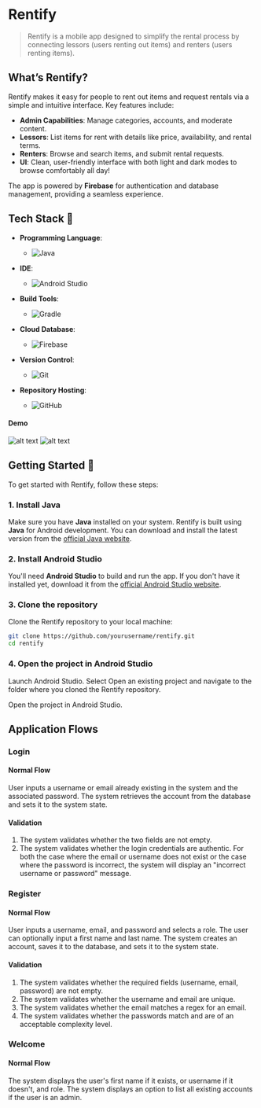# Rentify
> Rentify is a mobile app designed to simplify the rental process by connecting lessors (users renting out items) and renters (users renting items). 

## What’s Rentify?

Rentify makes it easy for people to rent out items and request rentals via a simple and intuitive interface. Key features include:

- **Admin Capabilities**: Manage categories, accounts, and moderate content.
- **Lessors**: List items for rent with details like price, availability, and rental terms.
- **Renters**: Browse and search items, and submit rental requests.
- **UI**: Clean, user-friendly interface with both light and dark modes to browse comfortably all day!

The app is powered by **Firebase** for authentication and database management, providing a seamless experience.

## Tech Stack 🔧
- **Programming Language**: 
  - ![Java](https://img.shields.io/badge/Java-%23007396.svg?logo=java&logoColor=white)
  
- **IDE**: 
  - ![Android Studio](https://img.shields.io/badge/Android%20Studio-%2303B2F2.svg?logo=android&logoColor=white)

- **Build Tools**: 
  - ![Gradle](https://img.shields.io/badge/Gradle-%23000000.svg?logo=gradle&logoColor=white)
  
- **Cloud Database**: 
  - ![Firebase](https://img.shields.io/badge/Firebase-%23039BE5.svg?logo=firebase&logoColor=white)

- **Version Control**: 
  - ![Git](https://img.shields.io/badge/Git-%23F05032.svg?logo=git&logoColor=white)
  
- **Repository Hosting**: 
  - ![GitHub](https://img.shields.io/badge/GitHub-%23121011.svg?logo=github&logoColor=white)


#### Demo
![alt text](Rentify/images/image1.png)
![alt text](Rentify/images/image7.png)


## Getting Started 🚀  

To get started with Rentify, follow these steps:

### 1. Install Java
Make sure you have **Java** installed on your system. Rentify is built using **Java** for Android development. You can download and install the latest version from the [official Java website](https://www.oracle.com/java/technologies/javase-downloads.html).

### 2. Install Android Studio
You'll need **Android Studio** to build and run the app. If you don't have it installed yet, download it from the [official Android Studio website](https://developer.android.com/studio).

### 3. Clone the repository
Clone the Rentify repository to your local machine:
```bash
git clone https://github.com/yourusername/rentify.git
cd rentify
```
### 4. Open the project in Android Studio
Launch Android Studio.
Select Open an existing project and navigate to the folder where you cloned the Rentify repository.

Open the project in Android Studio.

## Application Flows
### Login

#### Normal Flow
User inputs a username or email already existing in the system and the associated password.
The system retrieves the account from the database and sets it to the system state.

#### Validation
1. The system validates whether the two fields are not empty.
1. The system validates whether the login credentials are authentic.
For both the case where the email or username does not exist or the case where the password is incorrect,
the system will display an "incorrect username or password" message.

### Register

#### Normal Flow
User inputs a username, email, and password and selects a role.
The user can optionally input a first name and last name.
The system creates an account, saves it to the database, and sets it to the system state.

#### Validation
1. The system validates whether the required fields (username, email, password) are not empty.
1. The system validates whether the username and email are unique.
1. The system validates whether the email matches a regex for an email.
1. The system validates whether the passwords match and are of an acceptable complexity level.

### Welcome

#### Normal Flow
The system displays the user's first name if it exists, or username if it doesn't, and role.
The system displays an option to list all existing accounts if the user is an admin.
